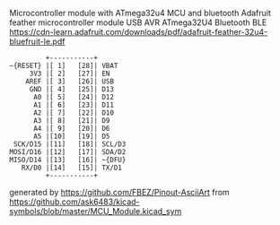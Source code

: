 Microcontroller module with ATmega32u4 MCU and bluetooth
Adafruit feather microcontroller module USB AVR ATmega32U4  Bluetooth BLE
https://cdn-learn.adafruit.com/downloads/pdf/adafruit-feather-32u4-bluefruit-le.pdf


	         +-----------+
	~{RESET} |[ 1]   [28]| VBAT
	     3V3 |[ 2]   [27]| EN
	    AREF |[ 3]   [26]| USB
	     GND |[ 4]   [25]| D13
	      A0 |[ 5]   [24]| D12
	      A1 |[ 6]   [23]| D11
	      A2 |[ 7]   [22]| D10
	      A3 |[ 8]   [21]| D9
	      A4 |[ 9]   [20]| D6
	      A5 |[10]   [19]| D5
	 SCK/D15 |[11]   [18]| SCL/D3
	MOSI/D16 |[12]   [17]| SDA/D2
	MISO/D14 |[13]   [16]| ~{DFU}
	   RX/D0 |[14]   [15]| TX/D1
	         +-----------+


generated by https://github.com/FBEZ/Pinout-AsciiArt from https://github.com/ask6483/kicad-symbols/blob/master/MCU_Module.kicad_sym